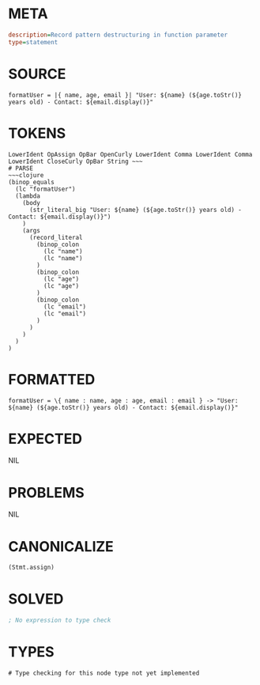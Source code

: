 # META
~~~ini
description=Record pattern destructuring in function parameter
type=statement
~~~
# SOURCE
~~~roc
formatUser = |{ name, age, email }| "User: ${name} (${age.toStr()} years old) - Contact: ${email.display()}"
~~~
# TOKENS
~~~text
LowerIdent OpAssign OpBar OpenCurly LowerIdent Comma LowerIdent Comma LowerIdent CloseCurly OpBar String ~~~
# PARSE
~~~clojure
(binop_equals
  (lc "formatUser")
  (lambda
    (body
      (str_literal_big "User: ${name} (${age.toStr()} years old) - Contact: ${email.display()}")
    )
    (args
      (record_literal
        (binop_colon
          (lc "name")
          (lc "name")
        )
        (binop_colon
          (lc "age")
          (lc "age")
        )
        (binop_colon
          (lc "email")
          (lc "email")
        )
      )
    )
  )
)
~~~
# FORMATTED
~~~roc
formatUser = \{ name : name, age : age, email : email } -> "User: ${name} (${age.toStr()} years old) - Contact: ${email.display()}"
~~~
# EXPECTED
NIL
# PROBLEMS
NIL
# CANONICALIZE
~~~clojure
(Stmt.assign)
~~~
# SOLVED
~~~clojure
; No expression to type check
~~~
# TYPES
~~~roc
# Type checking for this node type not yet implemented
~~~
